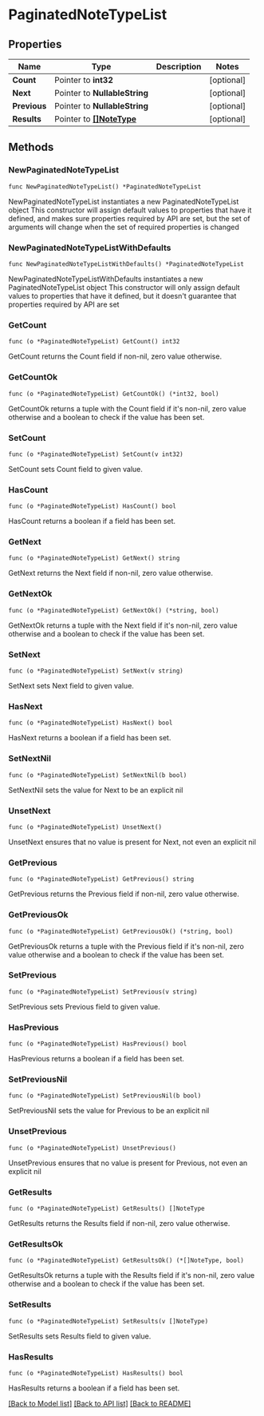 # PaginatedNoteTypeList

## Properties

Name | Type | Description | Notes
------------ | ------------- | ------------- | -------------
**Count** | Pointer to **int32** |  | [optional] 
**Next** | Pointer to **NullableString** |  | [optional] 
**Previous** | Pointer to **NullableString** |  | [optional] 
**Results** | Pointer to [**[]NoteType**](NoteType.md) |  | [optional] 

## Methods

### NewPaginatedNoteTypeList

`func NewPaginatedNoteTypeList() *PaginatedNoteTypeList`

NewPaginatedNoteTypeList instantiates a new PaginatedNoteTypeList object
This constructor will assign default values to properties that have it defined,
and makes sure properties required by API are set, but the set of arguments
will change when the set of required properties is changed

### NewPaginatedNoteTypeListWithDefaults

`func NewPaginatedNoteTypeListWithDefaults() *PaginatedNoteTypeList`

NewPaginatedNoteTypeListWithDefaults instantiates a new PaginatedNoteTypeList object
This constructor will only assign default values to properties that have it defined,
but it doesn't guarantee that properties required by API are set

### GetCount

`func (o *PaginatedNoteTypeList) GetCount() int32`

GetCount returns the Count field if non-nil, zero value otherwise.

### GetCountOk

`func (o *PaginatedNoteTypeList) GetCountOk() (*int32, bool)`

GetCountOk returns a tuple with the Count field if it's non-nil, zero value otherwise
and a boolean to check if the value has been set.

### SetCount

`func (o *PaginatedNoteTypeList) SetCount(v int32)`

SetCount sets Count field to given value.

### HasCount

`func (o *PaginatedNoteTypeList) HasCount() bool`

HasCount returns a boolean if a field has been set.

### GetNext

`func (o *PaginatedNoteTypeList) GetNext() string`

GetNext returns the Next field if non-nil, zero value otherwise.

### GetNextOk

`func (o *PaginatedNoteTypeList) GetNextOk() (*string, bool)`

GetNextOk returns a tuple with the Next field if it's non-nil, zero value otherwise
and a boolean to check if the value has been set.

### SetNext

`func (o *PaginatedNoteTypeList) SetNext(v string)`

SetNext sets Next field to given value.

### HasNext

`func (o *PaginatedNoteTypeList) HasNext() bool`

HasNext returns a boolean if a field has been set.

### SetNextNil

`func (o *PaginatedNoteTypeList) SetNextNil(b bool)`

 SetNextNil sets the value for Next to be an explicit nil

### UnsetNext
`func (o *PaginatedNoteTypeList) UnsetNext()`

UnsetNext ensures that no value is present for Next, not even an explicit nil
### GetPrevious

`func (o *PaginatedNoteTypeList) GetPrevious() string`

GetPrevious returns the Previous field if non-nil, zero value otherwise.

### GetPreviousOk

`func (o *PaginatedNoteTypeList) GetPreviousOk() (*string, bool)`

GetPreviousOk returns a tuple with the Previous field if it's non-nil, zero value otherwise
and a boolean to check if the value has been set.

### SetPrevious

`func (o *PaginatedNoteTypeList) SetPrevious(v string)`

SetPrevious sets Previous field to given value.

### HasPrevious

`func (o *PaginatedNoteTypeList) HasPrevious() bool`

HasPrevious returns a boolean if a field has been set.

### SetPreviousNil

`func (o *PaginatedNoteTypeList) SetPreviousNil(b bool)`

 SetPreviousNil sets the value for Previous to be an explicit nil

### UnsetPrevious
`func (o *PaginatedNoteTypeList) UnsetPrevious()`

UnsetPrevious ensures that no value is present for Previous, not even an explicit nil
### GetResults

`func (o *PaginatedNoteTypeList) GetResults() []NoteType`

GetResults returns the Results field if non-nil, zero value otherwise.

### GetResultsOk

`func (o *PaginatedNoteTypeList) GetResultsOk() (*[]NoteType, bool)`

GetResultsOk returns a tuple with the Results field if it's non-nil, zero value otherwise
and a boolean to check if the value has been set.

### SetResults

`func (o *PaginatedNoteTypeList) SetResults(v []NoteType)`

SetResults sets Results field to given value.

### HasResults

`func (o *PaginatedNoteTypeList) HasResults() bool`

HasResults returns a boolean if a field has been set.


[[Back to Model list]](../README.md#documentation-for-models) [[Back to API list]](../README.md#documentation-for-api-endpoints) [[Back to README]](../README.md)


